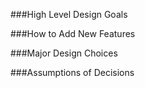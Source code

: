 

###High Level Design Goals

###How to Add New Features

###Major Design Choices

###Assumptions of Decisions